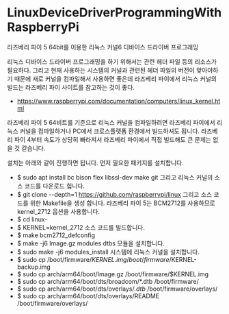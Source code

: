 # LinuxDeviceDriverProgrammingWithRaspberryPi
라즈베리 파이 5 64bit를 이용한 리눅스 커널6 디바이스 드라이버 프로그래밍

리눅스 디바이스 드라이버 프로그래밍을 하기 위해서는 관련 헤더 파일 등의 리소스가 필요하다.
그리고 현재 사용하는 시스템의 커널과 관련된 헤더 파일의 버전이 맞아야하기 때문에 새로 커널을 컴파일해서 사용하면 좋은데
라즈베리 파이에서 리눅스 커널의 빌드는 라즈베리 파이 사이트를 참고하는 것이 좋다.
- https://www.raspberrypi.com/documentation/computers/linux_kernel.html

라즈베리 파이 5 64비트를 기준으로 리눅스 커널을 컴파일하려면 
라즈베리 파이에서 리눅스 커널을 컴파일하거나 PC에서 크로스플랫폼 환경에서 빌드하셔도 됩니다.
라즈베리 파이 4부터 속도가 상당히 빠라져서 라즈베리 파이에서 직접 빌드해도 큰 문제는 없을 것 같습니다.

설치는 아래와 같이 진행하면 됩니다. 먼저 필요한 패키지를 설치합니다.
- $ sudo apt install bc bison flex libssl-dev make git
그리고 리눅스 커널의 소스 코드를 다운로드 힙니다.
- $ git clone --depth=1 https://github.com/raspberrypi/linux
그리고 소스 코드를 위한 Makefile을 생성 합니다.
라즈베리 파이 5는 BCM2712를 사용하므로 kernel_2712 옵션을 사용합니다.
- $ cd linux-
- $ KERNEL=kernel_2712
소스 코드를 빌드합니다.
- $ make bcm2712_defconfig
- $ make -j6 Image.gz modules dtbs
모듈을 설치합니다.
- $ sudo make -j6 modules_install
시스템에 리눅스 커널을 설치합니다.
- $ sudo cp /boot/firmware/$KERNEL.img /boot/firmware/$KERNEL-backup.img
- $ sudo cp arch/arm64/boot/Image.gz /boot/firmware/$KERNEL.img
- $ sudo cp arch/arm64/boot/dts/broadcom/*.dtb /boot/firmware/
- $ sudo cp arch/arm64/boot/dts/overlays/*.dtb* /boot/firmware/overlays/
- $ sudo cp arch/arm64/boot/dts/overlays/README /boot/firmware/overlays/

